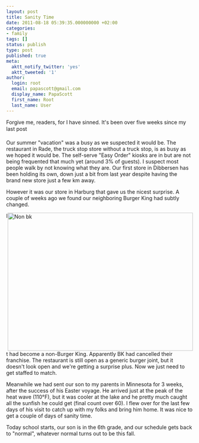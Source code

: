 ```yaml
---
layout: post
title: Sanity Time
date: 2011-08-18 05:39:35.000000000 +02:00
categories:
- family
tags: []
status: publish
type: post
published: true
meta:
  aktt_notify_twitter: 'yes'
  aktt_tweeted: '1'
author:
  login: root
  email: papascott@gmail.com
  display_name: PapaScott
  first_name: Root
  last_name: User
---
```

<p>Forgive me, readers, for I have sinned. It's been over five weeks since my last post</p>
<p>Our summer "vacation" was a busy as we suspected it would be. The restaurant in Rade, the truck stop store without a truck stop, is as busy as we hoped it would be. The self-serve "Easy Order" kiosks are in but are not being frequented that much yet (around 3% of guests). I suspect most people walk by not knowing what they are. Our first store in Dibbersen has been holding its own, down just a bit from last year despite having the brand new store just a few km away. </p>
<p>However it was our store in Harburg that gave us the nicest surprise. A couple of weeks ago we found our neighboring Burger King had subtly changed.</p>
<p><img src="https://res.cloudinary.com/papascott/image/upload/wordpress/wp-content/uploads/2011/08/non-bk.jpg" alt="Non bk" border="0" width="500" height="373" style="float:right;" /></p>
<p>It had become a non-Burger King. Apparently BK had cancelled their franchise. The restaurant is still open as a generic burger joint, but it doesn't look open and we're getting a surprise plus. Now we just need to get staffed to match.</p>
<p>Meanwhile we had sent our son to my parents in Minnesota for 3 weeks, after the success of his Easter voyage. He arrived just at the peak of the heat wave (110°F), but it was cooler at the lake and he pretty much caught all the sunfish he could get (final count over 60). I flew over for the last few days of his visit to catch up with my folks and bring him home. It was nice to get a couple of days of sanity time. </p>
<p>Today school starts, our son is in the 6th grade, and our schedule gets back to "normal", whatever normal turns out to be this fall.</p>
